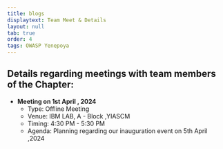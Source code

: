 ```yaml
---
title: blogs
displaytext: Team Meet & Details
layout: null
tab: true
order: 4
tags: OWASP Yenepoya
---
```



## **Details regarding meetings with team members of the Chapter:**
- **Meeting on 1st April , 2024**
  - Type: Offline Meeting
  - Venue: IBM LAB, A - Block ,YIASCM
  - Timing: 4:30 PM - 5:30 PM
  - Agenda: Planning regarding our inauguration event on 5th April ,2024

  
